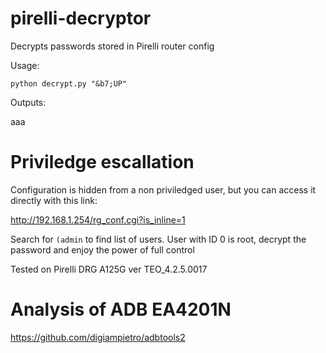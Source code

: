 # pirelli-decryptor

Decrypts passwords stored in Pirelli router config

Usage:

`python decrypt.py "&b7;UP"`

Outputs:

aaa

# Priviledge escallation

Configuration is hidden from a non priviledged user, but you can access it directly with this link:

http://192.168.1.254/rg_conf.cgi?is_inline=1

Search for `(admin` to find list of users. User with ID 0 is root, decrypt the password and enjoy the power of full control

Tested on Pirelli DRG A125G ver TEO_4.2.5.0017	

# Analysis of ADB EA4201N

https://github.com/digiampietro/adbtools2
